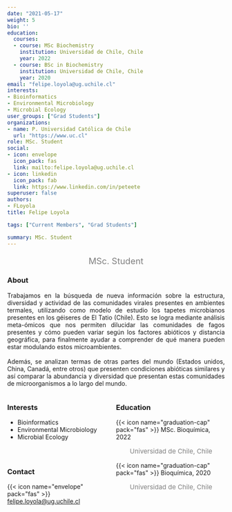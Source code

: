 ```yaml
---
date: "2021-05-17"
weight: 5
bio: ''
education:
  courses:
  - course: MSc Biochemistry  
    institution: Universidad de Chile, Chile 
    year: 2022
  - course: BSc in Biochemistry 
    institution: Universidad de Chile, Chile
    year: 2020
email: "felipe.loyola@ug.uchile.cl"
interests:
- Bioinformatics
- Environmental Microbiology
- Microbial Ecology
user_groups: ["Grad Students"]
organizations:
- name: P. Universidad Católica de Chile
  url: "https://www.uc.cl"
role: MSc. Student
social:
- icon: envelope
  icon_pack: fas
  link: mailto:felipe.loyola@ug.uchile.cl
- icon: linkedin
  icon_pack: fab
  link: https://www.linkedin.com/in/peteete
superuser: false
authors:
- FLoyola
title: Felipe Loyola

tags: ["Current Members", "Grad Students"]

summary: MSc. Student
---
```

<p style="color:grey; font-size:20px; text-align:center;"> MSc. Student </p>

<div style="text-align:justify;">

<h3> About </h3>

Trabajamos en la búsqueda de nueva información sobre la estructura, diversidad y actividad de las comunidades virales presentes en ambientes termales, utilizando como modelo de estudio los tapetes microbianos presentes en los géiseres de El Tatio (Chile). Esto se logra mediante análisis meta-ómicos que nos permiten dilucidar las comunidades de fagos presentes y cómo pueden variar según los factores abióticos y distancia geográfica, para finalmente ayudar a comprender de qué manera pueden estar modulando estos microambientes.<br>  
Además, se analizan termas de otras partes del mundo (Estados unidos, China, Canadá, entre otros) que presenten condiciones abióticas similares y así comparar la abundancia y diversidad que presentan estas comunidades de microorganismos a lo largo del mundo. <br>

</div>

<style>
.column-left{
  float: left;
  width: 50%;
  text-align: left;
}
.column-right{
  float: right;
  width: 50%;
  text-align: left;
}
</style>

<div class="column-left">

<h3> Interests </h3>

- Bioinformatics
- Environmental Microbiology
- Microbial Ecology

<br><br>
</div>

<div class="column-right">

<h3> Education </h3>
{{< icon name="graduation-cap" pack="fas" >}} MSc. Bioquímica, 2022
<p style="color:grey; font-size:15px; padding-left:32px;"> Universidad de Chile, Chile  </p>
{{< icon name="graduation-cap" pack="fas" >}} Bioquímica, 2020
<p style="color:grey; font-size:15px; padding-left:32px;"> Universidad de Chile, Chile </p>

<br><br>
</div>

<h3> Contact </h3>

{{< icon name="envelope" pack="fas" >}} felipe.loyola@ug.uchile.cl <br>
<a href="mailto:felipe.loyola@ug.uchile.cl"><i class="fas fa-envelope"></i></a> &nbsp;
<a href="https://www.linkedin.com/in/peteete"><i class="fab fa-linkedin"></i></a><br>